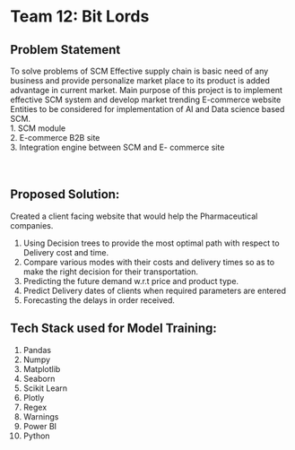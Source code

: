 # Team 12: Bit Lords

## Problem Statement

 
To solve problems of SCM
Effective supply chain is basic need of any business and provide personalize market place to its product is added advantage in current market.
Main purpose of this project is to implement effective SCM system and develop market trending E-commerce website
Entities to be considered for implementation of AI and Data science based SCM.
<br> 1. SCM module <br> 2. E-commerce B2B site <br> 3. Integration engine between SCM and E- commerce site <br> <br> <br> 

## Proposed Solution:

Created a client facing website that would help the Pharmaceutical companies.
 
1. Using Decision trees to provide the most optimal path with respect to Delivery cost and time.<br>
2. Compare various modes with their costs and delivery times so as to make the right decision for their transportation.<br>
3. Predicting the future demand w.r.t price and product type.<br>
4. Predict Delivery dates of clients when required parameters are entered <br>
5. Forecasting the delays in order received.<br>
 
 
## Tech Stack used for Model Training: <br>
1. Pandas <br>
2. Numpy <br>
3. Matplotlib<br>
4. Seaborn<br>
5. Scikit Learn<br>
6. Plotly<br>
7. Regex <br>
8. Warnings <br>
9. Power BI<br>
10. Python<br>
